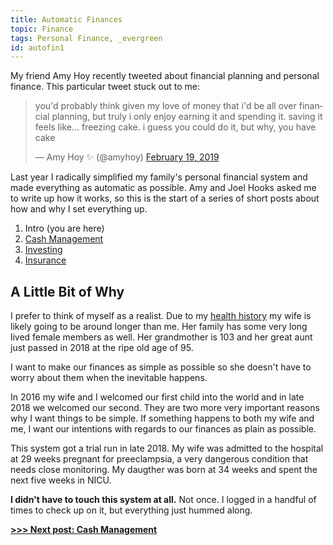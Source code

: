 ```yaml
---
title: Automatic Finances
topic: Finance
tags: Personal Finance, _evergreen
id: autofin1
---
```


My friend Amy Hoy recently tweeted about financial planning and personal finance.
This particular tweet stuck out to me:

<blockquote class="twitter-tweet"><p lang="en" dir="ltr">you&#39;d probably think given my love of money that i&#39;d be all over financial planning, but truly i only enjoy earning it and spending it. saving it feels like… freezing cake. i guess you could do it, but why, you have cake</p>&mdash; Amy Hoy ✨ (@amyhoy) <a href="https://twitter.com/amyhoy/status/1097662568645214208?ref_src=twsrc%5Etfw">February 19, 2019</a></blockquote> <script async src="https://platform.twitter.com/widgets.js" charset="utf-8"></script>

Last year I radically simplified my family's personal financial system and made everything as automatic as possible.
Amy and Joel Hooks asked me to write up how it works, so this is the start of a series of short posts about how and why I set everything up.

1. Intro (you are here)
2. [Cash Management](/automatic-cash-management)
3. [Investing](/automatic-investing)
4. [Insurance](/automatic-insurance)

## A Little Bit of Why

I prefer to think of myself as a realist.
Due to my [health history](/cancer) my wife is likely going to be around longer than me. Her family has some very long lived female members as well. Her grandmother is 103 and her great aunt just passed in 2018 at the ripe old age of 95.

I want to make our finances as simple as possible so she doesn't have to worry about them when the inevitable happens.

In 2016 my wife and I welcomed our first child into the world and in late 2018 we welcomed our second.
They are two more very important reasons why I want things to be simple. 
If something happens to both my wife and me, I want our intentions with regards to our finances as plain as possible.

This system got a trial run in late 2018.
My wife was admitted to the hospital at 29 weeks pregnant for preeclampsia, a very dangerous condition that needs close monitoring.
My daugther was born at 34 weeks and spent the next five weeks in NICU.

**I didn't have to touch this system at all.** Not once. I logged in a handful of times to check up on it, but everything just hummed along.

**[>>> Next post: Cash Management](/automatic-cash-management)**

